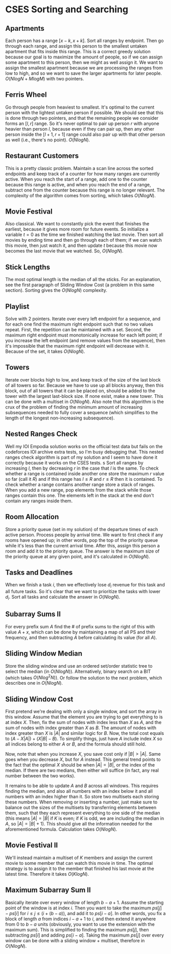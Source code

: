 # CSES Sorting and Searching

## Apartments
Each person has a range $[x-k,x+k]$. Sort all ranges by endpoint. Then go through each range, and assign this person to the smallest untaken apartment that fits inside this range. This is a correct greedy solution because our goal is to maximize the amount of people, so if we can assign some apartment to this person, then we might as well assign it. We want to assign the smallest apartment because we are processing the ranges from low to high, and so we want to save the larger apartments for later people. $O(NlogN+MlogM)$ with two pointers.

## Ferris Wheel
Go through people from heaviest to smallest. It's optimal to the current person with the lightest untaken person if possible. We should see that this is done through two pointers, and that the remaining people we consider forms an $[l,r]$ range. So it's never optimal to pair up person $r$ with anyone heavier than person $l$, because even if they can pair up, then any other person inside the $[l+1,r+1]$ range could also pair up with that other person as well (i.e., there's no point). $O(NlogN)$.

## Restaurant Customers
This is a pretty classic problem. Maintain a scan line across the sorted endpoints and keep track of a counter for how many ranges are currently active. When you reach the start of a range, add one to the counter because this range is active, and when you reach the end of a range, subtract one from the counter because this range is no longer relevant. The complexity of the algorithm comes from sorting, which takes $O(NlogN)$.

## Movie Festival
Also classical. We want to constantly pick the event that finishes the earliest, because it gives more room for future events. So initialize a variable $t=0$ as the time we finished watching the last movie. Then sort all movies by ending time and then go through each of them; if we can watch this movie, then just watch it, and then update $t$ because this movie now becomes the last movie that we watched. So, $O(NlogN)$.

## Stick Lengths
The most optimal length is the median of all the sticks. For an explanation, see the first paragraph of Sliding Window Cost (a problem in this same section). Sorting gives the $O(NlogN)$ complexity.

## Playlist
Solve with 2 pointers. Iterate over every left endpoint for a sequence, and for each one find the maximum right endpoint such that no two values repeat. First, the repetition can be maintained with a set. Second, the maximum right endpoint must monotonically increase for each left point; if you increase the left endpoint (and remove values from the sequence), then it's impossible that the maximum right endpoint will decrease with it. Because of the set, it takes $O(NlogN)$.

## Towers
Iterate over blocks high to low, and keep track of the size of the last block of all towers so far. Because we have to use up all blocks anyway, then this block, out of all towers that it can be placed on, should be added to the tower with the largest last-block size. If none exist, make a new tower. This can be done with a multiset in $O(NlogN)$. Also note that this algorithm is the crux of the problem of finding the minimum amount of increasing subsequences needed to fully cover a sequence (which simplifies to the length of the longest non-increasing subsequence).

## Nested Ranges Check
Well my IOI Empodia solution works on the official test data but fails on the codeforces IOI archive extra tests, so I'm busy debugging that. This nested ranges check algorithm is part of my solution and I seem to have done it correctly because it works on the CSES tests. 
s
Sort all ranges by increasing $l$, then by decreasing $r$ in the case that $l$ is the same. 
To check whether a range is contained inside another one store the maximum $r$ value so far (call it $R$) and if this range has $l \le R$ and $r \le R$ then it is contained.
To check whether a range contains another range store a stack of ranges. When you add a new range, pop elements from the stack while those ranges contain this one. The elements left in the stack at the end don't contain any ranges inside them.

## Room Allocation
Store a priority queue (set in my solution) of the departure times of each active person. Process people by arrival time. We want to first check if any rooms have opened up; in other words, pop the top of the priority queue while it's less than the current arrival time. After this, assign this person a room and add it to the priority queue. The answer is the maximum size of the priority queue at any given point, and it's calculated in $O(NlogN)$.

## Tasks and Deadlines
When we finish a task $i$, then we effectively lose $d_i$ revenue for this task and all future tasks. So it's clear that we want to prioritize the tasks with lower $d_i$. Sort all tasks and calculate the answer in $O(NlogN)$.

## Subarray Sums II
For every prefix sum $A$ find the # of prefix sums to the right of this with value $A+x$, which can be done by maintaining a map of all PS and their frequency, and then subtracting $A$ before calculating its value (for all $A$).

## Sliding Window Median
Store the sliding window and use an ordered set/order statistic tree to select the median (in $O(NlogN)$). Alternatively, binary search on a BIT (which takes $O(Nlog^2N))$. Or follow the solution to the next problem, which describes one in $O(NlogN)$.

## Sliding Window Cost
First pretend we're dealing with only a single window, and sort the array in this window. Assume that the element you are trying to get everything to is at index $X$. Then, fix the sum of nodes with index less than $X$ as $A$, and the sum of nodes with index greater than $X$ as $B$. The amount of nodes with index greater than $X$ is $|A|$ and similar logic for $B$. Now, the total cost equals to $(A-X|A|)+(X|B|-B)$. To simplify things, just have $A$ include index $X$ so all indices belong to either $A$ or $B$, and the formula should still hold.

Now, note that when you increase $X$, you save cost only if $|B|>|A|$. Same goes when you decrease $X$, but for $A$ instead. This general trend points to the fact that the optimal $X$ should be when $|A|=|B|$, or the index of the median. If there are two medians, then either will suffice (in fact, any real number between the two works).

It remains to be able to update $A$ and $B$ across all windows. This requires finding the median, and also all numbers with an index below it and all numbers with an index higher than it. So store two multisets each storing these numbers. When removing or inserting a number, just make sure to balance out the sizes of the multisets by transferring elements between them, such that they each represent everything to one side of the median (this means $|A|=|B|$ if $K$ is even; if $K$ is odd, we are including the median in $A$, so $|A|=|B|+1$). This should give all the information needed for the aforementioned formula. Calculation takes $O(NlogN)$.

## Movie Festival II
We'll instead maintain a multiset of $K$ members and assign the current movie to some member that can watch this movie in time. The optimal strategy is to assign it to the member that finished his last movie at the latest time. Therefore it takes $O(KlogN)$.

## Maximum Subarray Sum II
Basically iterate over every window of length $b-a+1$. Assume the starting point of the window is at index $i$. Then you want to take the maximum $ps[j]-ps[i]$ for $i\le{j}\le(i+(b-a))$, and add it to $ps[i-a]$. In other words, you fix a block of length $a$ from indices $i-a+1$ to $i$, and then extend it anywhere from $0$ to $b-a$ units (obviously, you want to use the extension with the maximum sum). This is simplified to finding the maximum $ps[j]$, then subtracting $ps[i]$ and adding $ps[i-a]$. Taking the maximum $ps[j]$ over every window can be done with a sliding window + multiset, therefore in $O(NlogN)$.